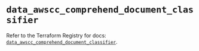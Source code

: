 # `data_awscc_comprehend_document_classifier`

Refer to the Terraform Registry for docs: [`data_awscc_comprehend_document_classifier`](https://registry.terraform.io/providers/hashicorp/awscc/0.70.0/docs/data-sources/comprehend_document_classifier).
